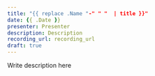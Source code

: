 ```yaml
---
title: "{{ replace .Name "-" " "  | title }}"
date: {{ .Date }}
presenter: Presenter
description: Description
recording_url: recording_url
draft: true
---
```

Write description here
<!--more-->
